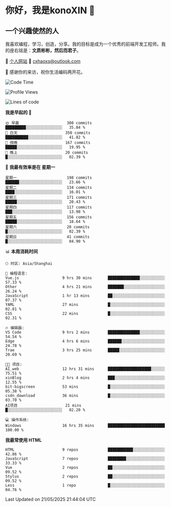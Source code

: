 <!--
**konoXIN/konoXIN** is a ✨ _special_ ✨ repository because its `README.md` (this file) appears on your GitHub profile.

Here are some ideas to get you started:

- 🔭 I’m currently working on ...
- 🌱 I’m currently learning ...
- 👯 I’m looking to collaborate on ...
- 🤔 I’m looking for help with ...
- 💬 Ask me about ...
- 📫 How to reach me: ...
- 😄 Pronouns: ...
- ⚡ Fun fact: ...
-->
# 你好，我是konoXIN 👋
## 一个兴趣使然的人

我喜欢编程，学习，创造，分享。我的目标是成为一个优秀的前端开发工程师。我的座右铭是：**文质彬彬，然后而君子**。

📄 [个人网站](https://www.konoxin.top/)  📮 cxhaoxs@outlook.com
    
👋 感谢你的来访，祝你生活编码两开花。
 <!--START_SECTION:waka-->
![Code Time](http://img.shields.io/badge/Code%20Time-2%2C181%20hrs%2017%20mins-blue)

![Profile Views](http://img.shields.io/badge/%E4%B8%AA%E4%BA%BA%E8%B5%84%E6%96%99%E8%A7%82%E7%9C%8B%E6%AC%A1%E6%95%B0-0-blue)

![Lines of code](https://img.shields.io/badge/%E4%BB%8E%E3%80%8CHello%20World%E3%80%8D%E8%B5%B7%E6%88%91%E5%B7%B2%E7%BB%8F%E5%86%99%E4%BA%86-321.4%20thousand%20%E8%A1%8C%E4%BB%A3%E7%A0%81-blue)

**我是早起的 🐤** 

```text
🌞 早晨                     300 commits         █████████░░░░░░░░░░░░░░░░   35.84 % 
🌆 白天                     350 commits         ██████████░░░░░░░░░░░░░░░   41.82 % 
🌃 傍晚                     167 commits         █████░░░░░░░░░░░░░░░░░░░░   19.95 % 
🌙 晚上                     20 commits          █░░░░░░░░░░░░░░░░░░░░░░░░   02.39 % 
```
📅 **我最有效率是在 星期一** 

```text
星期一                      198 commits         ██████░░░░░░░░░░░░░░░░░░░   23.66 % 
星期二                      134 commits         ████░░░░░░░░░░░░░░░░░░░░░   16.01 % 
星期三                      171 commits         █████░░░░░░░░░░░░░░░░░░░░   20.43 % 
星期四                      117 commits         ███░░░░░░░░░░░░░░░░░░░░░░   13.98 % 
星期五                      156 commits         █████░░░░░░░░░░░░░░░░░░░░   18.64 % 
星期六                      20 commits          █░░░░░░░░░░░░░░░░░░░░░░░░   02.39 % 
星期日                      41 commits          █░░░░░░░░░░░░░░░░░░░░░░░░   04.90 % 
```


📊 **本周消耗时间** 

```text
🕑︎ 时区: Asia/Shanghai

💬 编程语言: 
Vue.js                   9 hrs 30 mins       ██████████████░░░░░░░░░░░   57.33 % 
Other                    4 hrs 21 mins       ███████░░░░░░░░░░░░░░░░░░   26.24 % 
JavaScript               1 hr 13 mins        ██░░░░░░░░░░░░░░░░░░░░░░░   07.37 % 
YAML                     27 mins             █░░░░░░░░░░░░░░░░░░░░░░░░   02.81 % 
CSS                      22 mins             █░░░░░░░░░░░░░░░░░░░░░░░░   02.31 % 

🔥 编辑器: 
VS Code                  9 hrs 2 mins        ██████████████░░░░░░░░░░░   54.54 % 
Edge                     4 hrs 6 mins        ██████░░░░░░░░░░░░░░░░░░░   24.78 % 
Trae                     3 hrs 25 mins       █████░░░░░░░░░░░░░░░░░░░░   20.69 % 

🐱‍💻 项目: 
AI_web                   12 hrs 31 mins      ███████████████████░░░░░░   75.51 % 
xinBlog                  2 hrs 4 mins        ███░░░░░░░░░░░░░░░░░░░░░░   12.55 % 
bit-bigscreen            53 mins             █░░░░░░░░░░░░░░░░░░░░░░░░   05.38 % 
csdn_download            36 mins             █░░░░░░░░░░░░░░░░░░░░░░░░   03.70 % 
AI项目                     21 mins             █░░░░░░░░░░░░░░░░░░░░░░░░   02.20 % 

💻 操作系统: 
Windows                  16 hrs 35 mins      █████████████████████████   100.00 % 
```

**我最常使用 HTML** 

```text
HTML                     9 repos             ███████████░░░░░░░░░░░░░░   42.86 % 
JavaScript               7 repos             ████████░░░░░░░░░░░░░░░░░   33.33 % 
Vue                      2 repos             ██░░░░░░░░░░░░░░░░░░░░░░░   09.52 % 
Stylus                   2 repos             ██░░░░░░░░░░░░░░░░░░░░░░░   09.52 % 
Less                     1 repo              █░░░░░░░░░░░░░░░░░░░░░░░░   04.76 % 
```




 Last Updated on 21/05/2025 21:44:04 UTC
<!--END_SECTION:waka-->
